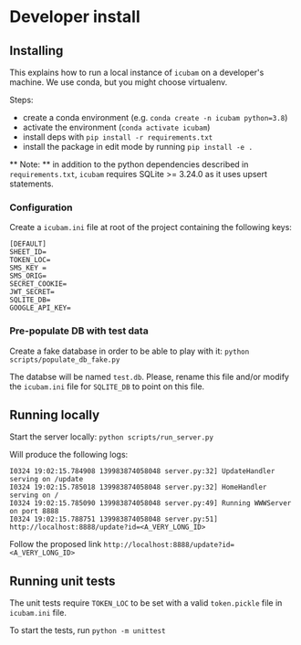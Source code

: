 # Developer install 

## Installing

This explains how to run a local instance of `icubam` on a developer's machine. We use conda, but you might choose virtualenv.

Steps:

- create a conda environment (e.g. `conda create -n icubam python=3.8`)
- activate the environment (`conda activate icubam`)
- install deps with `pip install -r requirements.txt`
- install the package in edit mode by running `pip install -e .`

** Note: ** in addition to the python dependencies described in `requirements.txt`, `icubam` requires SQLite >= 3.24.0 as it uses upsert statements.

### Configuration

Create a `icubam.ini` file at root of the project containing the following keys:
```
[DEFAULT]
SHEET_ID=
TOKEN_LOC=
SMS_KEY =
SMS_ORIG=
SECRET_COOKIE=
JWT_SECRET=
SQLITE_DB=
GOOGLE_API_KEY=
```

### Pre-populate DB with test data

Create a fake database in order to be able to play with it:
`python scripts/populate_db_fake.py`

The databse will be named `test.db`.
Please, rename this file and/or modify the `icubam.ini` file for `SQLITE_DB` to point on this file.

## Running locally

Start the server locally:
`python scripts/run_server.py`

Will produce the following logs:
```
I0324 19:02:15.784908 139983874058048 server.py:32] UpdateHandler serving on /update
I0324 19:02:15.785018 139983874058048 server.py:32] HomeHandler serving on /
I0324 19:02:15.785090 139983874058048 server.py:49] Running WWWServer on port 8888
I0324 19:02:15.788751 139983874058048 server.py:51] http://localhost:8888/update?id=<A_VERY_LONG_ID>
```

Follow the proposed link `http://localhost:8888/update?id=<A_VERY_LONG_ID>`

## Running unit tests

The unit tests require `TOKEN_LOC` to be set with a valid `token.pickle` file in `icubam.ini` file.

To start the tests, run `python -m unittest`
